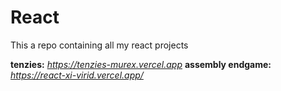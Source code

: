 # React
This a repo containing all my react projects

**tenzies:** *https://tenzies-murex.vercel.app*
**assembly endgame:** *https://react-xi-virid.vercel.app/*
